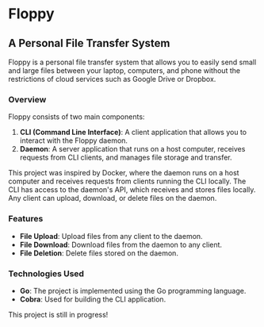 # Floppy

## A Personal File Transfer System

Floppy is a personal file transfer system that allows you to easily send small and large files between your laptop, computers, and phone without the restrictions of cloud services such as Google Drive or Dropbox.

### Overview

Floppy consists of two main components:
1. **CLI (Command Line Interface)**: A client application that allows you to interact with the Floppy daemon.
2. **Daemon**: A server application that runs on a host computer, receives requests from CLI clients, and manages file storage and transfer.

This project was inspired by Docker, where the daemon runs on a host computer and receives requests from clients running the CLI locally. The CLI has access to the daemon's API, which receives and stores files locally. Any client can upload, download, or delete files on the daemon.

### Features

- **File Upload**: Upload files from any client to the daemon.
- **File Download**: Download files from the daemon to any client.
- **File Deletion**: Delete files stored on the daemon.

### Technologies Used

- **Go**: The project is implemented using the Go programming language.
- **Cobra**: Used for building the CLI application.

This project is still in progress!
